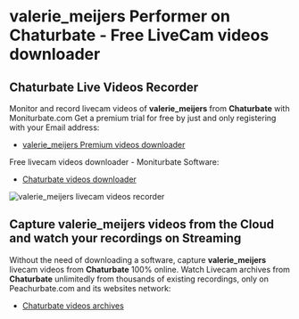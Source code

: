 # valerie_meijers Performer on Chaturbate - Free LiveCam videos downloader

## Chaturbate Live Videos Recorder

Monitor and record livecam videos of **valerie_meijers** from **Chaturbate** with Moniturbate.com
Get a premium trial for free by just and only registering with your Email address:
* [valerie_meijers Premium videos downloader](https://moniturbate.com/request-demo-licence-key.html)

Free livecam videos downloader - Moniturbate Software:
* [Chaturbate videos downloader](https://moniturbate.com/moniturbate-download-software.html)

![valerie_meijers livecam videos recorder](https://peachurnet.com/templates/moniturbate-software.png)


## Capture valerie_meijers videos from the Cloud and watch your recordings on Streaming

Without the need of downloading a software, capture **valerie_meijers** livecam videos from **Chaturbate** 100% online.
Watch Livecam archives from **Chaturbate** unlimitedly from thousands of existing recordings, only on Peachurbate.com and its websites network:
* [Chaturbate videos archives](https://peachurnet.com/)
